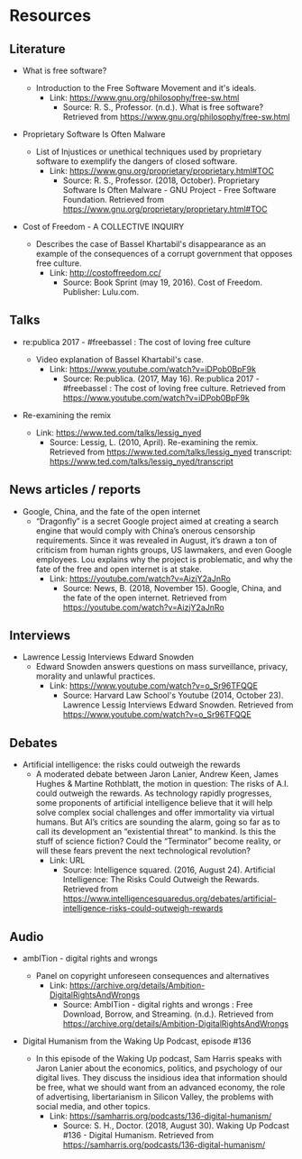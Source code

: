 # Resources

<!--
* NAME
	* DESCRIPTION
		* Link:	URL
			* Source: APA


-->

## Literature

* What is free software?
	* Introduction to the Free Software Movement and it's ideals.
		* Link:	https://www.gnu.org/philosophy/free-sw.html
			* Source: R. S., Professor. (n.d.). What is free software? Retrieved from https://www.gnu.org/philosophy/free-sw.html

* Proprietary Software Is Often Malware
	* List of Injustices or unethical techniques used by proprietary software to exemplify the dangers of closed software.
		* Link:	https://www.gnu.org/proprietary/proprietary.html#TOC
			* Source: R. S., Professor. (2018, October). Proprietary Software Is Often Malware - GNU Project - Free Software Foundation. Retrieved from https://www.gnu.org/proprietary/proprietary.html#TOC


* Cost of Freedom - A COLLECTIVE INQUIRY
	* Describes the case of Bassel Khartabil's disappearance as an example of the consequences of a corrupt government that opposes free culture.
		* Link:	http://costoffreedom.cc/
			* Source: Book Sprint (may 19, 2016). Cost of Freedom. Publisher: Lulu.com.



## Talks

* re:publica 2017 - #freebassel : The cost of loving free culture
	* Video explanation of Bassel Khartabil's case.
		* Link:	https://www.youtube.com/watch?v=iDPob0BpF9k
			* Source: Re:publica. (2017, May 16). Re:publica 2017 - #freebassel : The cost of loving free culture. Retrieved from https://www.youtube.com/watch?v=iDPob0BpF9k


* Re-examining the remix
	* Link:	https://www.ted.com/talks/lessig_nyed
		* Source: Lessig, L. (2010, April). Re-examining the remix. Retrieved from https://www.ted.com/talks/lessig_nyed
				  transcript: https://www.ted.com/talks/lessig_nyed/transcript

				  
## News articles / reports

* Google, China, and the fate of the open internet
	* “Dragonfly” is a secret Google project aimed at creating a search engine that would comply with China’s onerous censorship requirements. Since it was revealed in August, it’s drawn a ton of criticism from human rights groups, US lawmakers, and even Google employees. Lou explains why the project is problematic, and why the fate of the free and open internet is at stake.
		* Link:	https://youtube.com/watch?v=AizjY2aJnRo
			* Source: News, B. (2018, November 15). Google, China, and the fate of the open internet. Retrieved from https://youtube.com/watch?v=AizjY2aJnRo


## Interviews

* Lawrence Lessig Interviews Edward Snowden
	* Edward Snowden answers questions on mass surveillance, privacy, morality and unlawful practices.
		* Link:	https://www.youtube.com/watch?v=o_Sr96TFQQE
			* Source: Harvard Law School's Youtube (2014, October 23). Lawrence Lessig Interviews Edward Snowden. Retrieved from https://www.youtube.com/watch?v=o_Sr96TFQQE
			
## Debates

* Artificial intelligence: the risks could outweigh the rewards
	* A moderated debate between Jaron Lanier, Andrew Keen, James Hughes & Martine Rothblatt, the motion in question: The risks of A.I. could outweigh the rewards. As technology rapidly progresses, some proponents of artificial intelligence believe that it will help solve complex social challenges and offer immortality via virtual humans. But AI’s critics are sounding the alarm, going so far as to call its development an “existential threat” to mankind. Is this the stuff of science fiction? Could the “Terminator” become reality, or will these fears prevent the next technological revolution?
		* Link:	URL
			* Source: Intelligence squared. (2016, August 24). Artificial Intelligence: The Risks Could Outweigh the Rewards. Retrieved from https://www.intelligencesquaredus.org/debates/artificial-intelligence-risks-could-outweigh-rewards
			
## Audio



* ambITion - digital rights and wrongs
	* Panel on copyright unforeseen consequences and alternatives
		* Link:	https://archive.org/details/Ambition-DigitalRightsAndWrongs
			* Source: AmbITion - digital rights and wrongs : Free Download, Borrow, and Streaming. (n.d.). Retrieved from https://archive.org/details/Ambition-DigitalRightsAndWrongs
			


* Digital Humanism from the Waking Up Podcast, episode #136
	* In this episode of the Waking Up podcast, Sam Harris speaks with Jaron Lanier about the economics, politics, and psychology of our digital lives. They discuss the insidious idea that information should be free, what we should want from an advanced economy, the role of advertising, libertarianism in Silicon Valley, the problems with social media, and other topics.
		* Link:	https://samharris.org/podcasts/136-digital-humanism/
			* Source: S. H., Doctor. (2018, August 30). Waking Up Podcast #136 - Digital Humanism. Retrieved from https://samharris.org/podcasts/136-digital-humanism/
			
			


